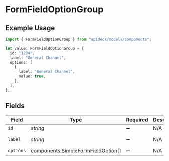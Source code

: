 # FormFieldOptionGroup

## Example Usage

```typescript
import { FormFieldOptionGroup } from "apideck/models/components";

let value: FormFieldOptionGroup = {
  id: "1234",
  label: "General Channel",
  options: [
    {
      label: "General Channel",
      value: true,
    },
  ],
};
```

## Fields

| Field                                                                                  | Type                                                                                   | Required                                                                               | Description                                                                            | Example                                                                                |
| -------------------------------------------------------------------------------------- | -------------------------------------------------------------------------------------- | -------------------------------------------------------------------------------------- | -------------------------------------------------------------------------------------- | -------------------------------------------------------------------------------------- |
| `id`                                                                                   | *string*                                                                               | :heavy_minus_sign:                                                                     | N/A                                                                                    | 1234                                                                                   |
| `label`                                                                                | *string*                                                                               | :heavy_minus_sign:                                                                     | N/A                                                                                    | General Channel                                                                        |
| `options`                                                                              | [components.SimpleFormFieldOption](../../models/components/simpleformfieldoption.md)[] | :heavy_minus_sign:                                                                     | N/A                                                                                    |                                                                                        |